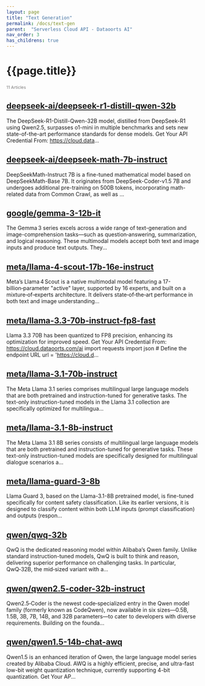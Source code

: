 ```yaml
---
layout: page
title: "Text Generation"
permalink: /docs/text-gen
parent:  "Serverless Cloud API - Dataoorts AI"
nav_order: 3
has_childrens: true
---
```


# {{page.title}}

<div style="font-size:0.78em;color: #797878; margin-bottom:1.5em;">
     <span>11 Articles</span>
</div>


## [deepseek-ai/deepseek-r1-distill-qwen-32b](/dataoorts_documentation/docs/deepseek-aideepseek-r1-distill-qwen-32b/) 
The DeepSeek-R1-Distill-Qwen-32B model, distilled from DeepSeek-R1 using Qwen2.5, surpasses o1-mini in multiple benchmarks and sets new state-of-the-art performance standards for dense models. Get Your API Credential From: https://cloud.data...

## [deepseek-ai/deepseek-math-7b-instruct](/dataoorts_documentation/docs/deepseek-aideepseek-math-7b-instruct/)
DeepSeekMath-Instruct 7B is a fine-tuned mathematical model based on DeepSeekMath-Base 7B. It originates from DeepSeek-Coder-v1.5 7B and undergoes additional pre-training on 500B tokens, incorporating math-related data from Common Crawl, as well as ...

## [google/gemma-3-12b-it](/dataoorts_documentation/docs/googlegemma-3-12b-it/) 
The Gemma 3 series excels across a wide range of text-generation and image-comprehension tasks—such as question‑answering, summarization, and logical reasoning. These multimodal models accept both text and image inputs and produce text outputs. They...

## [meta/llama-4-scout-17b-16e-instruct](/dataoorts_documentation/docs/meta-4/)
Meta’s Llama 4 Scout is a native multimodal model featuring a 17-billion‑parameter "active" layer, supported by 16 experts, and built on a mixture‑of‑experts architecture. It delivers state‑of‑the‑art performance in both text and image understanding...
 
## [meta/llama-3.3-70b-instruct-fp8-fast](/dataoorts_documentation/docs/metallama-3.3-70b-instruct-fp8-fast) 
Llama 3.3 70B has been quantized to FP8 precision, enhancing its optimization for improved speed. Get Your API Credential From: https://cloud.dataoorts.com/ai import requests import json # Define the endpoint URL url = 'https://cloud.d...
 
## [meta/llama-3.1-70b-instruct](/dataoorts_documentation/docs/metallama-3.1-70b-instruct/)
The Meta Llama 3.1 series comprises multilingual large language models that are both pretrained and instruction-tuned for generative tasks. The text-only instruction-tuned models in the Llama 3.1 collection are specifically optimized for multilingua...

## [meta/llama-3.1-8b-instruct](/dataoorts_documentation/docs/metallama-3.1-8b-instruct/)
The Meta Llama 3.1 8B series consists of multilingual large language models that are both pretrained and instruction-tuned for generative tasks. These text-only instruction-tuned models are specifically designed for multilingual dialogue scenarios a...

## [meta/llama-guard-3-8b](/dataoorts_documentation/docs/metallama-guard-3-8b/) 
Llama Guard 3, based on the Llama-3.1-8B pretrained model, is fine-tuned specifically for content safety classification. Like its earlier versions, it is designed to classify content within both LLM inputs (prompt classification) and outputs (respon...

## [qwen/qwq-32b](/dataoorts_documentation/docs/qwenqwen-32b/) 
QwQ is the dedicated reasoning model within Alibaba’s Qwen family. Unlike standard instruction-tuned models, QwQ is built to think and reason, delivering superior performance on challenging tasks. In particular, QwQ‑32B, the mid‑sized variant with a...

## [qwen/qwen2.5-coder-32b-instruct](/dataoorts_documentation/docs/qweb-coder/)
Qwen2.5‑Coder is the newest code‑specialized entry in the Qwen model family (formerly known as CodeQwen), now available in six sizes—0.5B, 1.5B, 3B, 7B, 14B, and 32B parameters—to cater to developers with diverse requirements. Building on the founda...
 
## [qwen/qwen1.5-14b-chat-awq](/dataoorts_documentation/docs/qwenqwen1.5-1.4b-chat-awq/) 
Qwen1.5 is an enhanced iteration of Qwen, the large language model series created by Alibaba Cloud. AWQ is a highly efficient, precise, and ultra-fast low-bit weight quantization technique, currently supporting 4-bit quantization. Get Your AP...
